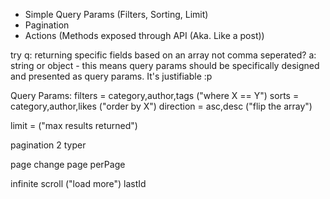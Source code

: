 - Simple Query Params (Filters, Sorting, Limit)
- Pagination
- Actions (Methods exposed through API (Aka. Like a post))

try
q:
returning specific fields based on an array not comma seperated?
a:
string or object - this means query params should be specifically designed
and presented as query params. It's justifiable :p

Query Params:
filters 	= category,author,tags ("where X == Y")
sorts		= category,author,likes ("order by X")
direction	= asc,desc ("flip the array")

limit		= ("max results returned")

pagination
2 typer

page change
	page
	perPage

infinite scroll ("load more")
	lastId
		
			
